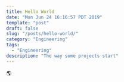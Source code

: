 ```yaml
---
title: Hello World
date: "Mon Jun 24 16:16:57 PDT 2019"
template: "post"
draft: false
slug: "/posts/hello-world/"
category: "Engineering"
tags:
  - "Engineering"
description: "The way some projects start"
---
```


🌎